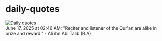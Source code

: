 # daily-quotes
[![Daily quotes](https://github.com/ceepu8/daily-quotes/actions/workflows/daily-quote.yml/badge.svg)](https://github.com/ceepu8/daily-quotes/actions/workflows/daily-quote.yml)<br/>
June 17, 2025 at 02:46 AM: "Reciter and listener of the Qur'an are alike in prize and reward." - Ali ibn Abi Talib (R.A)
